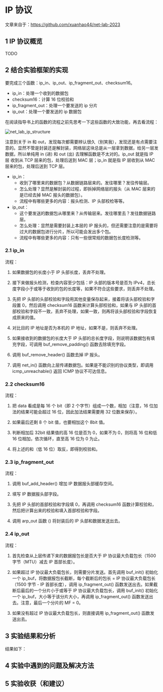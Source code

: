 # IP 协议

文章来自于：https://github.com/xuanhao44/net-lab-2023

## 1 IP 协议概览

TODO

## 2 结合实验框架的实现

要完成三个函数：ip_in、ip_out、ip_fragment_out、checksum16。

- ip_in：处理一个收到的数据包
- checksum16：计算 16 位校验和
- ip_fragment_out：处理一个要发送的 ip 分片
- ip_out：处理一个要发送的 ip 数据包

在阅读指导书上的函数的流程之前先思考一下这些函数的大致功能，再去看流程：

![net_lab_ip_structure](https://typora-1304621073.cos.ap-guangzhou.myqcloud.com/typora/net_lab/net_lab_ip_structure.png)

注意到关于 in 和 out，发现每次都需要辨认很久（别笑我），发现还是有点需要注意的。显然不管是封装还是解封装，网络层这块总是从一层拿到数据，给另一层发数据，所以单纯用 in (进) 和 out (出) 去理解函数是不太对的。ip_out 就是指 IP 层 收到从 TCP 层来的包，处理后送到 MAC 层；ip_in 就是指 IP 层收到从 MAC 层来的包，处理后送到 TCP 层。

- ip_in：
  - 收到了哪里来的数据包？从数据链路层来的。发往哪里？发往传输层。
  - 怎么处理？显然是解封装的过程，即拆掉网络层的报头（从 MAC 层来的是已经去掉 MAC 报头的数据包）。
  - 流程中有哪些更多的内容：报头检测、IP 头部校检等等。
- ip_out：
  - 这个要发送的数据包从哪里来？从传输层来。发往哪里去？发往数据链路层。
  - 怎么处理：显然是需要封装上本层的 IP 报头的，但还需要注意的是需要将过大的数据包进行分片，所以可能会发出多个包。
  - 流程中有哪些更多的内容：只有一些很常规的数据包长度检测等。
### 2.1 ip_in

流程：

1. 如果数据包的长度小于 IP 头部长度，丢弃不处理。

2. 接下来做报头检测，检查内容至少包括：IP 头部的版本号是否为 IPv4，总长度字段小于或等于收到的包的长度等，如果不符合这些要求，则丢弃不处理。

3. 先把 IP 头部的头部校验和字段用其他变量保存起来，接着将该头部校验和字段置 0，然后调用 checksum16 函数来计算头部校验和，如果与 IP 头部的首部校验和字段不一致，丢弃不处理，如果一致，则再将该头部校验和字段恢复成原来的值。

4. 对比目的 IP 地址是否为本机的 IP 地址，如果不是，则丢弃不处理。

5. 如果接收到的数据包的长度大于 IP 头部的总长度字段，则说明该数据包有填充字段，可调用 buf_remove_padding() 函数去除填充字段。

6. 调用 buf_remove_header() 函数去掉 IP 报头。

7. 调用 net_in() 函数向上层传递数据包。如果是不能识别的协议类型，即调用 icmp_unreachable() 返回 ICMP 协议不可达信息。

### 2.2 checksum16

流程：

1. 把 data 看成是每 16 个 bit（即 2 个字节）组成一个数，相加（注意，16 位加法的结果可能会超过 16 位，因此加法结果需要用 32 位数来保存）。

2. 如果最后还剩 8 个 bit 值，也要相加这个 8bit 值。

3. 判断相加后 32bit 结果值的高 16 位是否为 0，如果不为 0，则将高 16 位和低 16 位相加，依次循环，直至高 16 位为 0 为止。

4. 将上述的和（低 16 位）取反，即得到校验和。

### 2.3 ip_fragment_out

流程：

1. 调用 buf_add_header() 增加 IP 数据报头部缓存空间。

2. 填写 IP 数据报头部字段。

3. 先把 IP 头部的首部校验和字段填 0，再调用 checksum16 函数计算校验和，然后把计算出来的校验和填入首部校验和字段。

4. 调用 arp_out 函数 () 将封装后的 IP 头部和数据发送出去。

### 2.4 ip_out

流程：

1. 首先检查从上层传递下来的数据报包长是否大于 IP 协议最大负载包长（1500 字节（MTU）减去 IP 首部长度）。

2. 如果超过 IP 协议最大负载包长，则需要分片发送。首先调用 buf_init() 初始化一个 ip_buf，将数据报包长截断，每个截断后的包长 = IP 协议最大负载包长（1500 字节 - IP 首部长度），调用 ip_fragment_out() 函数发送出去。如果截断后最后的一个分片小于或等于 IP 协议最大负载包长，调用 buf_init() 初始化一个 ip_buf，大小等于该分片大小，再调用 ip_fragment_out() 函数发送出去。注意，最后一个分片的 MF = 0。

3. 如果没有超过 IP 协议最大负载包长，则直接调用 ip_fragment_out() 函数发送出去。

## 3 实验结果和分析

结果如下：

## 4 实验中遇到的问题及解决方法

## 5 实验收获（和建议）
